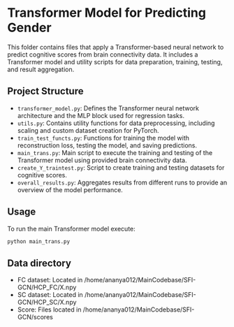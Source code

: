 # Transformer Model for Predicting Gender

This folder contains files that apply a Transformer-based neural network to predict cognitive scores from brain connectivity data. It includes a Transformer model and utility scripts for data preparation, training, testing, and result aggregation.

## Project Structure

- `transformer_model.py`: Defines the Transformer neural network architecture and the MLP block used for regression tasks.
- `utils.py`: Contains utility functions for data preprocessing, including scaling and custom dataset creation for PyTorch.
- `train_test_functs.py`: Functions for training the model with reconstruction loss, testing the model, and saving predictions.
- `main_trans.py`: Main script to execute the training and testing of the Transformer model using provided brain connectivity data.
- `create_Y_traintest.py`: Script to create training and testing datasets for cognitive scores.
- `overall_results.py`: Aggregates results from different runs to provide an overview of the model performance.

## Usage

To run the main Transformer model execute:

```bash
python main_trans.py
```

## Data directory
- FC dataset: Located in /home/ananya012/MainCodebase/SFI-GCN/HCP_FC/X.npy
- SC dataset: Located in /home/ananya012/MainCodebase/SFI-GCN/HCP_SC/X.npy
- Score: Files located in /home/ananya012/MainCodebase/SFI-GCN/scores